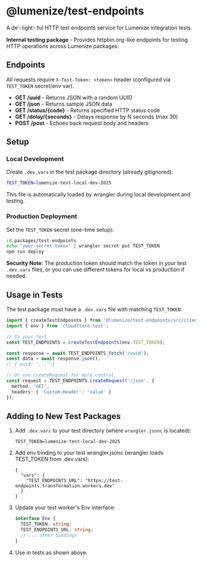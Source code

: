 # @lumenize/test-endpoints

A de✨light✨ful HTTP test endpoints service for Lumenize integration tests.

**Internal testing package** - Provides httpbin.org-like endpoints for testing HTTP operations across Lumenize packages.

## Endpoints

All requests require `X-Test-Token: <token>` header (configured via `TEST_TOKEN` secret/env var).

- **GET /uuid** - Returns JSON with a random UUID
- **GET /json** - Returns sample JSON data
- **GET /status/{code}** - Returns specified HTTP status code
- **GET /delay/{seconds}** - Delays response by N seconds (max 30)
- **POST /post** - Echoes back request body and headers

## Setup

### Local Development

Create `.dev.vars` in the test package directory (already gitignored):

```bash
TEST_TOKEN=lumenize-test-local-dev-2025
```

This file is automatically loaded by wrangler during local development and testing.

### Production Deployment

Set the `TEST_TOKEN` secret (one-time setup):

```bash
cd packages/test-endpoints
echo "your-secret-token" | wrangler secret put TEST_TOKEN
npm run deploy
```

**Security Note**: The production token should match the token in your test `.dev.vars` files, or you can use different tokens for local vs production if needed.

## Usage in Tests

The test package must have a `.dev.vars` file with matching `TEST_TOKEN`:

```typescript
import { createTestEndpoints } from '@lumenize/test-endpoints/src/client';
import { env } from 'cloudflare:test';

// In your test
const TEST_ENDPOINTS = createTestEndpoints(env.TEST_TOKEN);

const response = await TEST_ENDPOINTS.fetch('/uuid');
const data = await response.json();
// { uuid: '...' }

// Or use createRequest for more control
const request = TEST_ENDPOINTS.createRequest('/json', {
  method: 'GET',
  headers: { 'Custom-Header': 'value' }
});
```

## Adding to New Test Packages

1. Add `.dev.vars` to your test directory (where `wrangler.jsonc` is located):
   ```
   TEST_TOKEN=lumenize-test-local-dev-2025
   ```

2. Add env binding to your test wrangler.jsonc (wrangler loads TEST_TOKEN from .dev.vars):
   ```jsonc
   {
     "vars": {
       "TEST_ENDPOINTS_URL": "https://test-endpoints.transformation.workers.dev"
     }
   }
   ```

3. Update your test worker's Env interface:
   ```typescript
   interface Env {
     TEST_TOKEN: string;
     TEST_ENDPOINTS_URL: string;
     // ... other bindings
   }
   ```

4. Use in tests as shown above.

